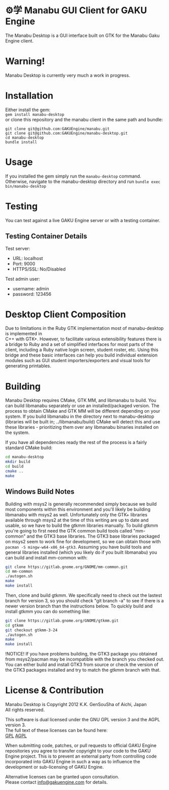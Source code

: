 ⚙学 Manabu GUI Client for GAKU Engine
=====================================
The Manabu Desktop is a GUI interface built on GTK for the Manabu Gaku Engine client.

Warning!
========
Manabu Desktop is currently very much a work in progress.

Installation
============
Either install the gem:  
```gem install manabu-desktop```  
or clone this repository and the manabu client in the same path and bundle:
```
git clone git@github.com:GAKUEngine/manabu.git
git clone git@github.com:GAKUEngine/manabu-desktop.git
cd manabu-desktop
bundle install
```

Usage
=====
If you installed the gem simply run the ```manabu-desktop``` command.  
Otherwise, navigate to the manabu-desktop directory and run ```bundle exec bin/manabu-desktop```

Testing
=======
You can test against a live GAKU Engine server or with a testing container.

Testing Container Details
-------------------------
Test server:
 * URL: localhost
 * Port: 9000
 * HTTPS/SSL: No/Disabled

Test admin user:
 * username: admin
 * password: 123456

Desktop Client Composition
==========================
Due to limitations in the Ruby GTK implementation most of manabu-desktop is implemented in  
C++ with GTK+. However, to facilitate various extensibility features there is a bridge to 
Ruby and a set of simplified interfaces for most parts of the client, including a Ruby native 
login screen, student roster, etc. Using this bridge and these basic interfaces can help you 
build individual extension modules such as GUI student importers/exporters and visual 
tools for generating printables.

Building
========
Manabu Desktop requires CMake, GTK MM, and libmanabu to build. You can build libmanabu 
separately or use an installed/packaged version. The process to obtain CMake and GTK MM 
will be different depending on your system. If you build libmanabu in the directory next 
to manabu-desktop (libraries will be built in; ../libmanabu/build) CMake will detect this 
and use these libraries - prioritizing them over any libmanabu binaries installed on the 
system.
  
If you have all dependencies ready the rest of the process is a fairly standard CMake build:
```sh
cd manabu-desktop
mkdir build
cd build
cmake ..
make
```

Windows Build Notes
-------------------
Building with msys2 is generally recommended simply because we build most components within 
this environment and you'll likely be building libmanabu with msys2 as well. Unfortunately 
only the GTK+ libraries available through msys2 at the time of this writing are up to date 
and usable, so we have to build the gtkmm libraries manually. To build gtkmm you're going to 
first need the GTK common build tools called "mm-common" and the GTK3 base libraries. The 
GTK3 base libraries packaged on msys2 seem to work fine for development, so we can obtain 
those with ```pacman -S mingw-w64-x86_64-gtk3```. Assuming you have build tools and general 
libraries installed (which you likely do if you built libmanabu) you can build and install 
mm-common with:  
```sh
git clone https://gitlab.gnome.org/GNOME/mm-common.git
cd mm-common
./autogen.sh
make
make install
```

Then, clone and build gtkmm. We specifically need to check out the lastest branch for version 
3, so you should check "git branch -a" to see if there is a newer version branch than the 
instructions below. To quickly build and install gtkmm you can do something like:
```sh
git clone https://gitlab.gnome.org/GNOME/gtkmm.git
cd gtkmm
git checkout gtkmm-3-24
./autogen.sh
make
make install
```
!NOTICE! If you have problems building, the GTK3 package you obtained from msys2/pacman may be 
incompatible with the branch you checked out. You can either build and install GTK3 from source 
or check the version of the GTK3 packages installed and try to match the gtkmm branch with that.

License & Contribution
======================
Manabu Desktop is Copyright 2012 K.K. GenSouSha of Aichi, Japan  
All rights reserved.

This software is dual licensed under the GNU GPL version 3 and the AGPL version 3.  
The full text of these licenses can be found here:  
[GPL](https://gnu.org/licenses/gpl.html) [AGPL](https://gnu.org/licenses/agpl.html)  

When submitting code, patches, or pull requests to official GAKU Engine repositories you agree to 
transfer copyright to your code to the GAKU Engine project. This is to prevent an external party 
from controlling code incorporated into GAKU Engine in such a way as to influence the development 
or sub-licensing of GAKU Engine. 

Alternative licenses can be granted upon consultation.  
Please contact info@gakuengine.com for details.
